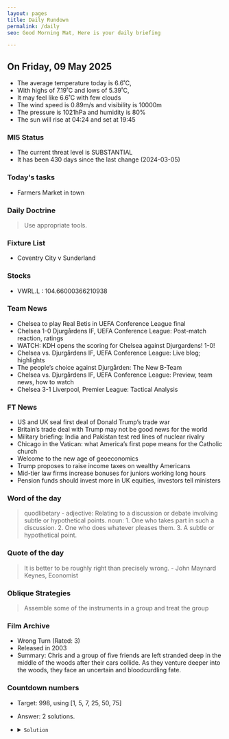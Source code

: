 ```yaml
---
layout: pages
title: Daily Rundown
permalink: /daily
seo: Good Morning Mat, Here is your daily briefing

---
```


<!-- weather_marker starts -->
## On Friday, 09 May 2025

- The average temperature today is 6.6˚C,
- With highs of 7.19˚C and lows of 5.39˚C,
- It may feel like 6.6˚C with few clouds
- The wind speed is 0.89m/s and visibility is 10000m
- The pressure is 1021hPa and humidity is 80%
- The sun will rise at 04:24 and set at 19:45

<!-- weather_marker ends -->

### MI5 Status
<!-- threat_marker starts -->
- The current threat level is <span class="highlighter">SUBSTANTIAL</span>
- It has been 430 days since the last change (2024-03-05)

<!-- threat_marker ends -->

### Today's tasks
<!-- task_marker starts -->
- Farmers Market in town

<!-- task_marker ends -->

### Daily Doctrine
<!-- doctrine_marker starts -->
> Use appropriate tools.
<!-- doctrine_marker ends -->

### Fixture List

<!-- fixture_marker starts -->
- Coventry City v Sunderland
<!-- fixture_marker ends -->


### Stocks

<!-- stocks_marker starts -->

- VWRL.L : 104.66000366210938 

<!-- stocks_marker ends -->


### Team News
<!-- news_marker starts -->

 - Chelsea to play Real Betis in UEFA Conference League final
 - Chelsea 1-0 Djurgårdens IF, UEFA Conference League: Post-match reaction, ratings
 - WATCH: KDH opens the scoring for Chelsea against Djurgardens! 1-0!
 - Chelsea vs. Djurgårdens IF, UEFA Conference League: Live blog; highlights
 - The people’s choice against Djurgården: The New B-Team
 - Chelsea vs. Djurgårdens IF, UEFA Conference League: Preview, team news, how to watch
 - Chelsea 3-1 Liverpool, Premier League:  Tactical Analysis

<!-- news_marker ends -->

### FT News

<!-- ftnews_marker starts -->

 - US and UK seal first deal of Donald Trump’s trade war
 - Britain’s trade deal with Trump may not be good news for the world
 - Military briefing: India and Pakistan test red lines of nuclear rivalry
 - Chicago in the Vatican: what America’s first pope means for the Catholic church
 - Welcome to the new age of geoeconomics
 - Trump proposes to raise income taxes on wealthy Americans
 - Mid-tier law firms increase bonuses for juniors working long hours
 - Pension funds should invest more in UK equities, investors tell ministers

<!-- ftnews_marker ends -->

### Word of the day

<!-- word_marker starts -->

 > quodlibetary - adjective: Relating to a discussion or debate involving subtle or hypothetical points. noun: 1. One who takes part in such a discussion. 2. One who does whatever pleases them. 3. A subtle or hypothetical point.

<!-- word_marker ends -->


### Quote of the day
<!-- quote_marker starts -->

> It is better to be roughly right than precisely wrong. - John Maynard Keynes, Economist

<!-- quote_marker ends -->

### Oblique Strategies
<!-- eno_marker starts -->
> Assemble some of the instruments in a group and treat the group

<!-- eno_marker ends -->

### Film Archive

<!-- film_marker starts -->
- Wrong Turn (Rated: 3)
- Released in 2003
- Summary: Chris and a group of five friends are left stranded deep in the middle of the woods after their cars collide. As they venture deeper into the woods, they face an uncertain and bloodcurdling fate.
<!-- film_marker ends -->

### Countdown numbers
<!-- game_marker starts -->

- Target: 998, using [1, 5, 7, 25, 50, 75]
- Answer: 2 solutions.

- <details><summary><code>Solution</code></summary>

  Solution: ( 50 - 5 ) x ( 25 - 1 ) - 75 - 7

   </details>

<!-- game_marker ends -->

